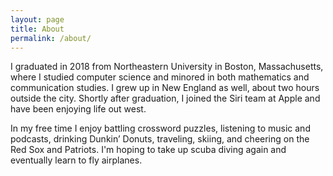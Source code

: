 ```yaml
---
layout: page
title: About
permalink: /about/
---
```


I graduated in 2018 from Northeastern University in Boston, Massachusetts, where I studied computer science and minored in both mathematics and communication studies. I grew up in New England as well, about two hours outside the city. Shortly after graduation, I joined the Siri team at Apple and have been enjoying life out west.

In my free time I enjoy battling crossword puzzles, listening to music and podcasts, drinking Dunkin’ Donuts, traveling, skiing, and cheering on the Red Sox and Patriots. I'm hoping to take up scuba diving again and eventually learn to fly airplanes.

